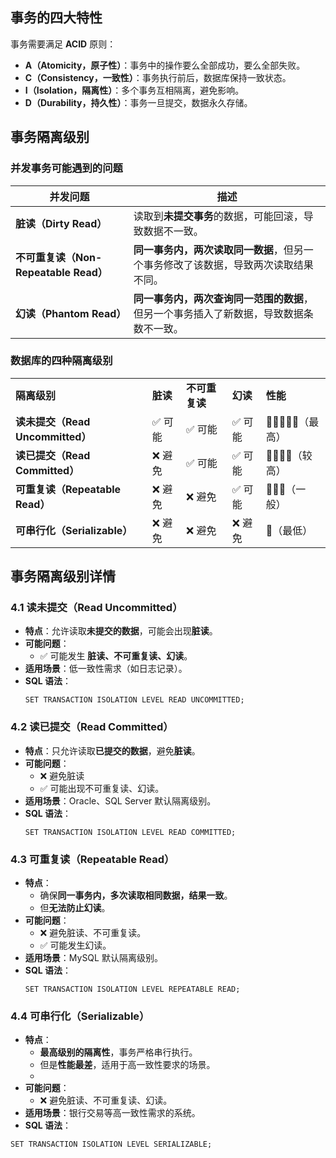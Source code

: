 ## 事务的四大特性
事务需要满足 **ACID** 原则：
- **A（Atomicity，原子性）**：事务中的操作要么全部成功，要么全部失败。
- **C（Consistency，一致性）**：事务执行前后，数据库保持一致状态。
- **I（Isolation，隔离性）**：多个事务互相隔离，避免影响。
- **D（Durability，持久性）**：事务一旦提交，数据永久存储。


## 事务隔离级别
### **并发事务可能遇到的问题**

| 并发问题                           | 描述                                            |
| ------------------------------ | --------------------------------------------- |
| **脏读（Dirty Read）**             | 读取到**未提交事务**的数据，可能回滚，导致数据不一致。                 |
| **不可重复读（Non-Repeatable Read）** | **同一事务内，两次读取同一数据**，但另一个事务修改了该数据，导致两次读取结果不同。   |
| **幻读（Phantom Read）**           | **同一事务内，两次查询同一范围的数据**，但另一个事务插入了新数据，导致数据条数不一致。 |

### **数据库的四种隔离级别**

|   |   |   |   |   |
|---|---|---|---|---|
|**隔离级别**|**脏读**|**不可重复读**|**幻读**|**性能**|
|**读未提交（Read Uncommitted）**|✅ 可能|✅ 可能|✅ 可能|🚀🚀🚀🚀🚀（最高）|
|**读已提交（Read Committed）**|❌ 避免|✅ 可能|✅ 可能|🚀🚀🚀🚀（较高）|
|**可重复读（Repeatable Read）**|❌ 避免|❌ 避免|✅ 可能|🚀🚀🚀（一般）|
|**可串行化（Serializable）**|❌ 避免|❌ 避免|❌ 避免|🚀（最低）|

## **事务隔离级别详情**

### **4.1 读未提交（Read Uncommitted）**
- **特点**：允许读取**未提交的数据**，可能会出现**脏读**。
- **可能问题**：
    - ✅ 可能发生 **脏读、不可重复读、幻读**。
- **适用场景**：低一致性需求（如日志记录）。
- **SQL 语法**：
    ```mysql
    SET TRANSACTION ISOLATION LEVEL READ UNCOMMITTED;
    ```

### **4.2 读已提交（Read Committed）**

- **特点**：只允许读取**已提交的数据**，避免**脏读**。
- **可能问题**：
    - ❌ 避免脏读
    - ✅ 可能出现不可重复读、幻读。
- **适用场景**：Oracle、SQL Server 默认隔离级别。
- **SQL 语法**：
    ```mysql
    SET TRANSACTION ISOLATION LEVEL READ COMMITTED;
    ```

### **4.3 可重复读（Repeatable Read）**

- **特点**：
    - 确保**同一事务内，多次读取相同数据，结果一致**。
    - 但**无法防止幻读**。
- **可能问题**：
    - ❌ 避免脏读、不可重复读。
    - ✅ 可能发生幻读。
- **适用场景**：MySQL 默认隔离级别。
- **SQL 语法**：
    ```mysql
    SET TRANSACTION ISOLATION LEVEL REPEATABLE READ;
    ```

### **4.4 可串行化（Serializable）**
- **特点**：
    - **最高级别的隔离性**，事务严格串行执行。
    - 但是**性能最差**，适用于高一致性要求的场景。
    - 
- **可能问题**：
    - ❌ 避免脏读、不可重复读、幻读。
- **适用场景**：银行交易等高一致性需求的系统。
- **SQL 语法**：
```mysql
SET TRANSACTION ISOLATION LEVEL SERIALIZABLE;
```
